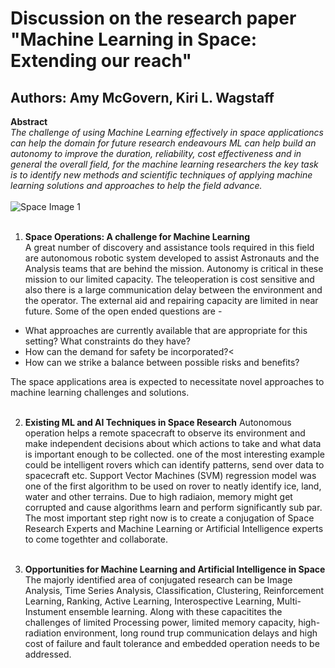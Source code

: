 # Discussion on the research paper "Machine Learning in Space: Extending our reach"
## Authors: Amy McGovern, Kiri L. Wagstaff

**Abstract** <br>
*The challenge of using Machine Learning effectively in space applicationcs can help the domain for future research endeavours ML can help build an autonomy to improve the duration, reliability, cost effectiveness and in general the overall field, for the machine learning researchers the key task is to identify new methods and scientific techniques of applying machine learning solutions and approaches to help the field advance.*
<br><br>
![Space Image 1](https://www.razorrobotics.com/wordpress/wp-content/uploads/2017/02/space-robot-rover.jpg)
<br><br>
1. **Space Operations: A challenge for Machine Learning** <br>
A great number of discovery and assistance tools required in this field are autonomous robotic system developed to assist Astronauts and the Analysis teams that are behind the mission. Autonomy is critical in these mission to our limited capacity. The teleoperation is cost sensitive and also there is a large communication delay between the environment and the operator. The external aid and repairing capacity are limited in near future. Some of the open ended questions are - 
<ul>
<li>What approaches are currently available that are appropriate for this setting? What constraints do they have?
</li>
<li>How can the demand for safety be incorporated?<</li>
<li>How can we strike a balance between possible risks and benefits?</li>
</ul>
The space applications area is expected to necessitate novel approaches to machine learning challenges and solutions.
<br><br>

2. **Existing ML and AI Techniques in Space Research**
Autonomous operation helps a remote spacecraft to observe its environment and make independent decisions about which actions to take and what data is important enough to be collected. one of the most interesting example could be intelligent rovers which can identify patterns, send over data to spacecraft etc. Support Vector Machines (SVM) regression model was one of the first algorithm to be used on rover to neatly identify ice, land, water and other terrains. Due to high radiaion, memory might get corrupted and cause algorithms learn and perform significantly sub par. The most important step right now is to create a conjugation of Space Research Experts and Machine Learning or Artificial Intelligence experts to come togethter and collaborate.
<br><br>


3. **Opportunities for Machine Learning and Artificial Intelligence in Space**
The majorly identified area of conjugated research can be Image Analysis, Time Series Analysis, Classification, Clustering, Reinforcement Learning, Ranking, Active Learning, Interospective Learning, Multi-Instument ensemble learning. Along with these capacitites the challenges of limited Processing power, limited memory capacity, high-radiation environment, long round trup communication delays and high cost of failure and fault tolerance and embedded operation needs to be addressed. 
